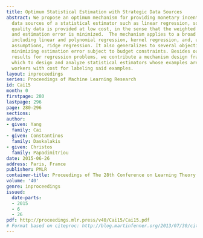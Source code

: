 ```yaml
---
title: Optimum Statistical Estimation with Strategic Data Sources
abstract: We propose an optimum mechanism for providing monetary incentives to the
  data sources of a statistical estimator such as linear regression, so that high
  quality data is provided at low cost, in the sense that the weighted sum of payments
  and estimation error is minimized.  The mechanism applies to a broad range of estimators,
  including linear and polynomial regression, kernel regression, and, under some additional
  assumptions, ridge regression. It also generalizes to several objectives, including
  minimizing estimation error subject to budget constraints. Besides our concrete
  results for regression problems, we contribute a mechanism design framework through
  which to design and analyze statistical estimators whose examples are supplied by
  workers with cost for labeling said examples.
layout: inproceedings
series: Proceedings of Machine Learning Research
id: Cai15
month: 0
firstpage: 280
lastpage: 296
page: 280-296
sections: 
author:
- given: Yang
  family: Cai
- given: Constantinos
  family: Daskalakis
- given: Christos
  family: Papadimitriou
date: 2015-06-26
address: Paris, France
publisher: PMLR
container-title: Proceedings of The 28th Conference on Learning Theory
volume: '40'
genre: inproceedings
issued:
  date-parts:
  - 2015
  - 6
  - 26
pdf: http://proceedings.mlr.press/v40/Cai15/Cai15.pdf
# Format based on citeproc: http://blog.martinfenner.org/2013/07/30/citeproc-yaml-for-bibliographies/
---
```

